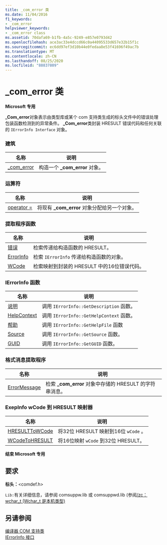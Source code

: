 ```yaml
---
title: _com_error 类
ms.date: 11/04/2016
f1_keywords:
- _com_error
helpviewer_keywords:
- _com_error class
ms.assetid: 70dafa69-b1fb-4a5c-9249-e857e0793d42
ms.openlocfilehash: ace3ac33e4dccd66c0a44095533d657e32b15f1c
ms.sourcegitcommit: ec6dd97ef3d10b44e0fedaa8e53f41696f49ac7b
ms.translationtype: MT
ms.contentlocale: zh-CN
ms.lasthandoff: 08/25/2020
ms.locfileid: "88837809"
---
```

# <a name="_com_error-class"></a>_com_error 类

**Microsoft 专用**

**_Com_error**对象表示由类型库或某个 com 支持类生成的标头文件中的错误处理包装函数检测到的异常条件。 **_Com_error**类封装 HRESULT 错误代码和任何关联的 `IErrorInfo Interface` 对象。

### <a name="construction"></a>建筑

| 名称 | 说明 |
|-|-|
|[_com_error](../cpp/com-error-com-error.md)|构造一个 **_com_error** 对象。|

### <a name="operators"></a>运算符

| 名称 | 说明 |
|-|-|
|[operator =](../cpp/com-error-operator-equal.md)|将现有 **_com_error** 对象分配给另一个对象。|

### <a name="extractor-functions"></a>提取程序函数

| 名称 | 说明 |
|-|-|
|[错误](../cpp/com-error-error.md)|检索传递给构造函数的 HRESULT。|
|[ErrorInfo](../cpp/com-error-errorinfo.md)|检索 `IErrorInfo` 传递给构造函数的对象。|
|[WCode](../cpp/com-error-wcode.md)|检索映射到封装的 HRESULT 中的16位错误代码。|

### <a name="ierrorinfo-functions"></a>IErrorInfo 函数

| 名称 | 说明 |
|-|-|
|[说明](../cpp/com-error-description.md)|调用 `IErrorInfo::GetDescription` 函数。|
|[HelpContext](../cpp/com-error-helpcontext.md)|调用 `IErrorInfo::GetHelpContext` 函数。|
|[帮助](../cpp/com-error-helpfile.md)|调用 `IErrorInfo::GetHelpFile` 函数|
|[Source](../cpp/com-error-source.md)|调用 `IErrorInfo::GetSource` 函数。|
|[GUID](../cpp/com-error-guid.md)|调用 `IErrorInfo::GetGUID` 函数。|

### <a name="format-message-extractor"></a>格式消息提取程序

| 名称 | 说明 |
|-|-|
|[ErrorMessage](../cpp/com-error-errormessage.md)|检索 **_com_error** 对象中存储的 HRESULT 的字符串消息。|

### <a name="exepinfowcode-to-hresult-mappers"></a>ExepInfo wCode 到 HRESULT 映射器

| 名称 | 说明 |
|-|-|
|[HRESULTToWCode](../cpp/com-error-hresulttowcode.md)|将32位 HRESULT 映射到16位 `wCode` 。|
|[WCodeToHRESULT](../cpp/com-error-wcodetohresult.md)|将16位映射 `wCode` 到32位 HRESULT。|

**结束 Microsoft 专用**

## <a name="requirements"></a>要求

**标头：**\<comdef.h>

`Lib:`有关详细信息，请参阅 comsuppw.lib 或 comsuppwd.lib (参阅[/zc： wchar_t (Wchar_t 是本机类型) ](../build/reference/zc-wchar-t-wchar-t-is-native-type.md)

## <a name="see-also"></a>另请参阅

[编译器 COM 支持类](../cpp/compiler-com-support-classes.md)<br/>
[IErrorInfo 接口](/windows/win32/api/oaidl/nn-oaidl-ierrorinfo)
